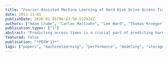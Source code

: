 ```yaml
---
title: "Fourier-Assisted Machine Learning of Hard Disk Drive Access Time Models"
date: 2013-11-01
publishDate: 2020-01-05T06:43:50.522924Z
authors: ["Adam Crume", "Carlos Maltzahn", "Lee Ward", "Thomas Kroeger", "Matthew Curry", "Ron Oldfield"]
publication_types: ["1"]
abstract: "Predicting access times is a crucial part of predicting hard disk drive performance. Existing approaches use white-box modeling and require intimate knowledge of the internal layout of the drive, which can take months to extract. Automatically learning this behavior is a much more desirable approach, requiring less expert knowledge, fewer assumptions, and less time. Others have created behavioral models of hard disk drive performance, but none have shown low per-request errors. A barrier to machine learning of access times has been the existence of periodic behavior with high, unknown frequencies. We show how hard disk drive access times can be predicted to within 0.83 ms using a neural net after these frequencies are found using Fourier analysis."
featured: false
publication: "*PDSW'13*"
tags: ["papers", "machinelearning", "performance", "modeling", "storagemedium", "neuralnetworks"]
---
```


